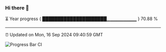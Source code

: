 ### Hi there 👋

⏳ Year progress { █████████████████████▁▁▁▁▁▁▁▁▁ } 70.88 %

---

⏰ Updated on Mon, 16 Sep 2024 09:40:59 GMT

![Progress Bar CI](https://github.com/IshwaranRudhara/GIT-ACTION/workflows/Progress%20Bar%20CI/badge.svg)
